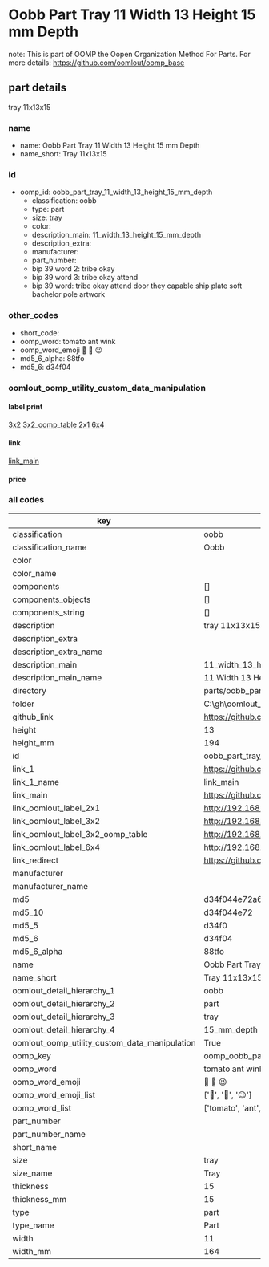 # Oobb Part Tray 11 Width 13 Height 15 mm Depth  

note: This is part of OOMP the Oopen Organization Method For Parts. For more details: https://github.com/oomlout/oomp_base

##  part details
  



tray 11x13x15



### name
* name: Oobb Part Tray 11 Width 13 Height 15 mm Depth
* name_short: Tray 11x13x15 
### id
* oomp_id: oobb_part_tray_11_width_13_height_15_mm_depth
  * classification: oobb
  * type: part
  * size: tray
  * color: 
  * description_main: 11_width_13_height_15_mm_depth
  * description_extra: 
  * manufacturer: 
  * part_number: 
  * bip 39 word 2: tribe okay
  * bip 39 word 3: tribe okay attend
  * bip 39 word: tribe okay attend door they capable ship plate soft bachelor pole artwork

### other_codes
* short_code: 
* oomp_word: tomato ant wink
* oomp_word_emoji :tomato: :ant: :wink:
* md5_6_alpha: 88tfo
* md5_6: d34f04






### oomlout_oomp_utility_custom_data_manipulation
#### label print
[3x2](http://192.168.1.245:1112/?label=oomp%2088tfo)
[3x2_oomp_table](http://192.168.1.108:1112/?label=oomp%2088tfo)
[2x1](http://192.168.1.242:1112/?label=oomp%2088tfo)
[6x4](http://192.168.1.55:1112/?label=oomp%2088tfo)    

#### link

[link_main](https://github.com/oomlout/oomlout_oobb_version_4_generated_parts/tree/main/navigation_oomp/oobb/part/tray/11_width_13_height_15_mm_depth/part)                              

#### price







### all codes 
| key | value |  
| --- | --- |  
| classification | oobb |  
| classification_name | Oobb |  
| color |  |  
| color_name |  |  
| components | [] |  
| components_objects | [] |  
| components_string | [] |  
| description | tray 11x13x15 |  
| description_extra |  |  
| description_extra_name |  |  
| description_main | 11_width_13_height_15_mm_depth |  
| description_main_name | 11 Width 13 Height 15 mm Depth |  
| directory | parts/oobb_part_tray_11_width_13_height_15_mm_depth |  
| folder | C:\gh\oomlout_oobb_version_4_generated_parts\parts\oobb_part_tray_11_width_13_height_15_mm_depth |  
| github_link | https://github.com/oomlout/oomlout_oomp_part_src/tree/main/parts/oobb_part_tray_11_width_13_height_15_mm_depth |  
| height | 13 |  
| height_mm | 194 |  
| id | oobb_part_tray_11_width_13_height_15_mm_depth |  
| link_1 | https://github.com/oomlout/oomlout_oobb_version_4_generated_parts/tree/main/navigation_oomp/oobb/part/tray/11_width_13_height_15_mm_depth/part |  
| link_1_name | link_main |  
| link_main | https://github.com/oomlout/oomlout_oobb_version_4_generated_parts/tree/main/navigation_oomp/oobb/part/tray/11_width_13_height_15_mm_depth/part |  
| link_oomlout_label_2x1 | http://192.168.1.242:1112/?label=oomp%2088tfo |  
| link_oomlout_label_3x2 | http://192.168.1.245:1112/?label=oomp%2088tfo |  
| link_oomlout_label_3x2_oomp_table | http://192.168.1.108:1112/?label=oomp%2088tfo |  
| link_oomlout_label_6x4 | http://192.168.1.55:1112/?label=oomp%2088tfo |  
| link_redirect | https://github.com/oomlout/oomlout_oobb_version_4_generated_parts/tree/main/parts/oobb_tray_11_13_15 |  
| manufacturer |  |  
| manufacturer_name |  |  
| md5 | d34f044e72a638c087f044161d267f42 |  
| md5_10 | d34f044e72 |  
| md5_5 | d34f0 |  
| md5_6 | d34f04 |  
| md5_6_alpha | 88tfo |  
| name | Oobb Part Tray 11 Width 13 Height 15 mm Depth |  
| name_short | Tray 11x13x15  |  
| oomlout_detail_hierarchy_1 | oobb |  
| oomlout_detail_hierarchy_2 | part |  
| oomlout_detail_hierarchy_3 | tray |  
| oomlout_detail_hierarchy_4 | 15_mm_depth |  
| oomlout_oomp_utility_custom_data_manipulation | True |  
| oomp_key | oomp_oobb_part_tray_11_width_13_height_15_mm_depth |  
| oomp_word | tomato ant wink |  
| oomp_word_emoji | :tomato: :ant: :wink: |  
| oomp_word_emoji_list | [':tomato:', ':ant:', ':wink:'] |  
| oomp_word_list | ['tomato', 'ant', 'wink'] |  
| part_number |  |  
| part_number_name |  |  
| short_name |  |  
| size | tray |  
| size_name | Tray |  
| thickness | 15 |  
| thickness_mm | 15 |  
| type | part |  
| type_name | Part |  
| width | 11 |  
| width_mm | 164 |  
